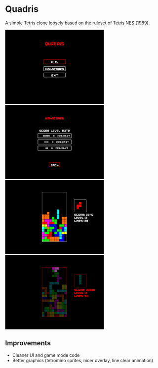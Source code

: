# Quadris

A simple Tetris clone loosely based on the ruleset of Tetris NES (1989).

<img src="images/QuadrisTitleScreen.png" width="320">

<img src="images/QuadrisHighScores.png" width="320">

<img src="images/Quadris.png" width="320">

<img src="images/QuadrisGameOver.png" width="320">

## Improvements

- Cleaner UI and game mode code
- Better graphics (tetromino sprites, nicer overlay, line clear animation)
